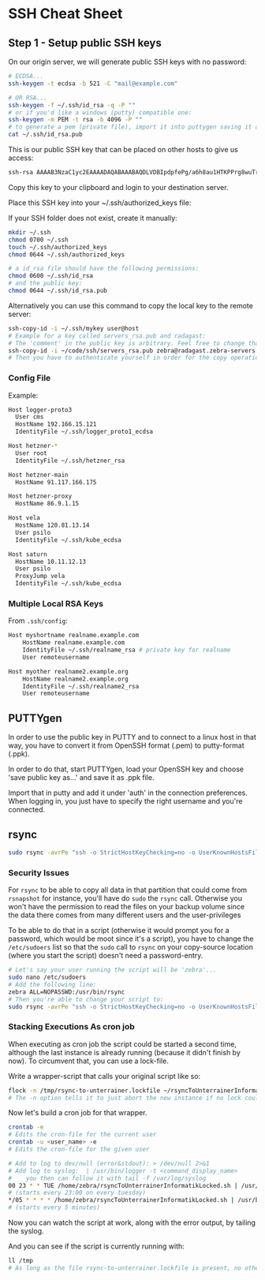 # SSH Cheat Sheet

## Step 1 - Setup public SSH keys

On our origin server, we will generate public SSH keys with no password:

```bash
# ECDSA...
ssh-keygen -t ecdsa -b 521 -C "mail@example.com"

# OR RSA...
ssh-keygen -f ~/.ssh/id_rsa -q -P ""
# or if you'd like a windows (putty) compatible one:
ssh-keygen -m PEM -t rsa -b 4096 -P ""
# to generate a pem (private file), import it into puttygen saving it as pem afterwards.
cat ~/.ssh/id_rsa.pub
```

This is our public SSH key that can be placed on other hosts to give us access:

```bash
ssh-rsa AAAAB3NzaC1yc2EAAAADAQABAAABAQDLVDBIpdpfePg/a6h8au1HTKPPrg8wuTrjdh0QFVPpTI4KHctf6/FGg1NOgM++hrDlbrDVStKn/b3Mu65//tuvY5SG9sR4vrINCSQF++a+YRTGU6Sn4ltKpyj3usHERvBndtFXoDxsYKRCtPfgm1BGTBpoSl2A7lrwnmVSg+u11FOa1xSZ393aaBFDSeX8GlJf1SojWYIAbE25Xe3z5L232vZ5acC2PJkvKctzvUttJCP91gbNe5FSwDolE44diYbNYqEtvq2Jt8x45YzgFSVKf6ffnPwnUDwhtvc2f317TKx9l2Eq4aWqXTOMiPFA5ZRM/CF0IJCqeXG6s+qVfRjB root@cloudads
```

Copy this key to your clipboard and login to your destination server.

Place this SSH key into your ~/.ssh/authorized_keys file:

If your SSH folder does not exist, create it manually:

```bash
mkdir ~/.ssh
chmod 0700 ~/.ssh
touch ~/.ssh/authorized_keys
chmod 0644 ~/.ssh/authorized_keys

# a id_rsa file should have the following permissions:
chmod 0600 ~/.ssh/id_rsa
# and the public key:
chmod 0644 ~/.ssh/id_rsa.pub
```

Alternatively you can use this command to copy the local key to the remote server:

```bash
ssh-copy-id -i ~/.ssh/mykey user@host
# Example for a key called servers_rsa.pub and radagast:
# The 'comment' in the public key is arbitrary. Feel free to change that with your favorite text editor before copying it to the server:
ssh-copy-id -i ~/code/ssh/servers_rsa.pub zebra@radagast.zebra-servers
# Then you have to authenticate yourself in order for the copy operation to succeed.
```

### Config File

Example:
```bash
Host logger-proto3
  User cms
  HostName 192.166.15.121
  IdentityFile ~/.ssh/logger_proto1_ecdsa

Host hetzner-*
  User root
  IdentityFile ~/.ssh/hetzner_rsa

Host hetzner-main
  HostName 91.117.166.175

Host hetzner-proxy
  HostName 86.9.1.15

Host vela
  HostName 120.81.13.14
  User psilo
  IdentityFile ~/.ssh/kube_ecdsa

Host saturn
  HostName 10.11.12.13
  User psilo
  ProxyJump vela
  IdentityFile ~/.ssh/kube_ecdsa
```


### Multiple Local RSA Keys

From `.ssh/config`:

```bash
Host myshortname realname.example.com
    HostName realname.example.com
    IdentityFile ~/.ssh/realname_rsa # private key for realname
    User remoteusername

Host myother realname2.example.org
    HostName realname2.example.org
    IdentityFile ~/.ssh/realname2_rsa
    User remoteusername
```

## PUTTYgen

In order to use the public key in PUTTY and to connect to a linux host in that way, you have to convert it from OpenSSH format (.pem) to putty-format (.ppk).

In order to do that, start PUTTYgen, load your OpenSSH key and choose 'save public key as...' and save it as .ppk file.

Import that in putty and add it under 'auth' in the connection preferences. When logging in, you just have to specify the right username and you're connected.

## rsync

```bash
sudo rsync -avrPe "ssh -o StrictHostKeyChecking=no -o UserKnownHostsFile=/dev/null -i $HOME/.ssh/epsilon3_rsa -p 65493" --rsync-path="sudo rsync" -avRHP --delete /mnt/Backup1/ pi@www.unterrainer.info:/mnt/Backup1B1 >> /var/log/rsyncToUnterrainerInformatik.log 2>&1
```

### Security Issues

For `rsync` to be able to copy all data in that partition that could come from `rsnapshot` for instance, you'll have do `sudo` the `rsync` call. Otherwise you won't have the permission to read the files on your backup volume since the data there comes from many different users and the user-privileges  

To be able to do that in a script (otherwise it would prompt you for a password, which would be moot since it's a script), you have to change the `/etc/sudoers` list so that the `sudo` call to `rsync` on your copy-source location (where you start the script) doesn't need a password-entry.

```bash
# Let's say your user running the script will be 'zebra'...
sudo nano /etc/sudoers
# Add the following line:
zebra ALL=NOPASSWD:/usr/bin/rsync
# Then you're able to change your script to:
sudo rsync -avrPe "ssh -o StrictHostKeyChecking=no -o UserKnownHostsFile=/dev/null -i $HOME/.ssh/epsilon3_rsa -p 65493" --rsync-path="sudo rsync" --progress /mnt/Backup1/* pi@www.unterrainer.info:/mnt/Backup1B1
```

### Stacking Executions As cron job

When executing as cron job the script could be started a second time, although the last instance is already running (because it didn't finish by now). To circumvent that, you can use a lock-file.

Write a wrapper-script that calls your original script like so:

```bash
flock -n /tmp/rsync-to-unterrainer.lockfile ~/rsyncToUnterrainerInformatik.sh
# The -n option tells it to just abort the new instance if no lock could be obtained.
```

Now let's build a cron job for that wrapper.

```bash
crontab -e
# Edits the cron-file for the current user
crontab -u <user_name> -e
# Edits the cron-file for the given user

# Add to log to dev/null (error&stdout): > /dev/null 2>&1
# Add log to syslog:  | /usr/bin/logger -t <command_display_name>
#    you then can follow it with tail -f /var/log/syslog
00 23 * * TUE /home/zebra/rsyncToUnterrainerInformatikLocked.sh | /usr/bin/logger -t copy_backup_to_unterrainer
# (starts every 23:00 on every tuesday)
*/05 * * * * /home/zebra/rsyncToUnterrainerInformatikLocked.sh | /usr/bin/logger -t copy_backup_to_unterrainer
# (starts every 5 minutes)
```

Now you can watch the script at work, along with the error output, by tailing the syslog.

And you can see if the script is currently running with:

```bash
ll /tmp
# As long as the file rsync-to-unterrainer.lockfile is present, no other task will start
```

